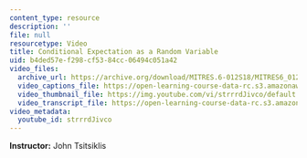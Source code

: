 ```yaml
---
content_type: resource
description: ''
file: null
resourcetype: Video
title: Conditional Expectation as a Random Variable
uid: b4ded57e-f298-cf53-84cc-06494c051a42
video_files:
  archive_url: https://archive.org/download/MITRES.6-012S18/MITRES6_012S18_L13-02_300k.mp4
  video_captions_file: https://open-learning-course-data-rc.s3.amazonaws.com/res-6-012-introduction-to-probability-spring-2018/adae64221c8c5b2f91880fab864a9a0b_strrrdJivco.vtt
  video_thumbnail_file: https://img.youtube.com/vi/strrrdJivco/default.jpg
  video_transcript_file: https://open-learning-course-data-rc.s3.amazonaws.com/res-6-012-introduction-to-probability-spring-2018/fcc765aa805ee5726b3cdc6dbd3057dc_strrrdJivco.pdf
video_metadata:
  youtube_id: strrrdJivco
---
```


**Instructor:** John Tsitsiklis